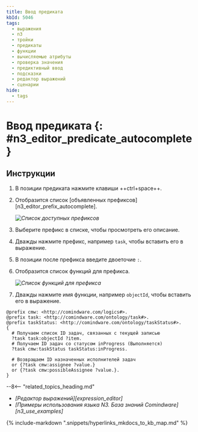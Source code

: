 ```yaml
---
title: Ввод предиката
kbId: 5046
tags:
  - выражения
  - n3
  - тройки
  - предикаты
  - функции
  - вычисляемые атрибуты
  - проверка значения
  - предиктивный ввод
  - подсказки
  - редактор выражений
  - сценарии
hide:
  - tags
---
```


# Ввод предиката {: #n3_editor_predicate_autocomplete}

## Инструкции

1. В позиции предиката нажмите клавиши ++ctrl+space++.
2. Отобразится список [объявленных префиксов][n3_editor_prefix_autocomplete].

    _![Список доступных префиксов](n3_editor_predicate_prefix_autocomplete.png)_

3. Выберите префикс в списке, чтобы просмотреть его описание.
4. Дважды нажмите префикс, например `task`, чтобы вставить его в выражение.
5. В позиции после префикса введите двоеточие `:`.
6. Отобразится список функций для префикса.

    _![Список функций для префикса](n3_editor_predicate_prefix_function_autocomplete.png)_

7. Дважды нажмите имя функции, например `objectId`, чтобы вставить его в выражение.

```turtle title="Пример: выражение, возвращающее ID исполнителей выполняющихся задач для текущей записи"
@prefix cmw: <http://comindware.com/logics#>.
@prefix task: <http://comindware.com/ontology/task#>.
@prefix taskStatus: <http://comindware.com/ontology/taskStatus#>.
{
  # Получаем список ID задач, связанных с текущей записью
  ?task task:objectId ?item.
  # Получаем ID задач со статусом inProgress (Выполняется)
  ?task cmw:taskStatus taskStatus:inProgress.

  # Возвращаем ID назначенных исполнителей задач
  or {?task cmw:assignee ?value.}
  or {?task cmw:possibleAssignee ?value.}.
}
```

<div class="relatedTopics" markdown="block">

--8<-- "related_topics_heading.md"

- _[Редактор выражений][expression_editor]_
- _[Примеры использования языка N3. База знаний Comindware][n3_use_examples]_

</div>

{% include-markdown ".snippets/hyperlinks_mkdocs_to_kb_map.md" %}
